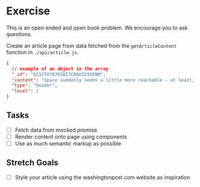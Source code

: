 # Exercise

This is an open ended and open book problem. We encourage you to ask questions.

Create an article page from data fetched from the `getArticleContent` function in `./api/article.js`.

```json
{
  // example of an object in the array
  "_id": "O23JTX787658I7CD6U3235ENM",
  "content": "Space suddenly seems a little more reachable — at least, for those who have cash to burn.",
  "type": "header",
  "level": 1
}
```

## Tasks

- [ ] Fetch data from mocked promise
- [ ] Render content onto page using components
- [ ] Use as much semantic markup as possible

## Stretch Goals

- [ ] Style your article using the washingtonpost.com website as inspiration
